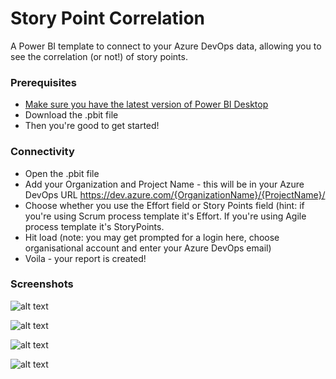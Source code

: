 # Story Point Correlation
A Power BI template to connect to your Azure DevOps data, allowing you to see the correlation (or not!) of story points.

### Prerequisites
* [Make sure you have the latest version of Power BI Desktop](https://aka.ms/pbiSingleInstaller)
* Download the .pbit file
* Then you're good to get started!

### Connectivity
* Open the .pbit file
* Add your Organization and Project Name - this will be in your Azure DevOps URL https://dev.azure.com/{OrganizationName}/{ProjectName}/ 
* Choose whether you use the Effort field or Story Points field (hint: if you're using Scrum process template it's Effort. If you're using Agile process template it's StoryPoints.
* Hit load (note: you may get prompted for a login here, choose organisational account and enter your Azure DevOps email)
* Voila - your report is created!

### Screenshots
![alt text](https://raw.githubusercontent.com/nbrown02/Test-Status-Report/master/Screenshots/Picture1.png)

![alt text](https://raw.githubusercontent.com/nbrown02/Test-Status-Report/master/Screenshots/Picture2.png)

![alt text](https://raw.githubusercontent.com/nbrown02/Test-Status-Report/master/Screenshots/Picture3.png)

![alt text](https://raw.githubusercontent.com/nbrown02/Test-Status-Report/master/Screenshots/Picture4.png)
